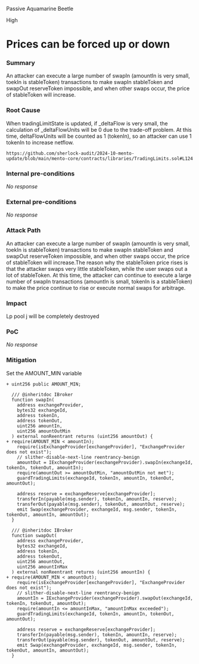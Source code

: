 Passive Aquamarine Beetle

High

# Prices can be forced up or down

### Summary

An attacker can execute a large number of swapIn (amountIn is very small, toekIn is stableToken) transactions to make swapIn stableToken and swapOut reserveToken impossible, and when other swaps occur, the price of stableToken will increase.

### Root Cause

When tradingLimitState is updated, if _deltaFlow is very small, the calculation of _deltaFlowUnits will be 0 due to the trade-off problem. At this time, deltaFlowUnits will be counted as 1 (tokenIn), so an attacker can use 1 tokenIn to increase netflow. 
```solidity
https://github.com/sherlock-audit/2024-10-mento-update/blob/main/mento-core/contracts/libraries/TradingLimits.sol#L124
```

### Internal pre-conditions

_No response_

### External pre-conditions

_No response_

### Attack Path

An attacker can execute a large number of swapIn (amountIn is very small, toekIn is stableToken) transactions to make swapIn stableToken and swapOut reserveToken impossible, and when other swaps occur, the price of stableToken will increase.The reason why the stableToken price rises is that the attacker swaps very little stableToken, while the user swaps out a lot of stableToken. At this time, the attacker can continue to execute a large number of swapIn transactions (amountIn is small, tokenIn is a stableToken) to make the price continue to rise or execute normal swaps for arbitrage.

### Impact

Lp pool j will be completely destroyed

### PoC

_No response_

### Mitigation

Set the AMOUNT_MIN variable
```solidity
+ uint256 public AMOUNT_MIN;

  /// @inheritdoc IBroker
  function swapIn(
    address exchangeProvider,
    bytes32 exchangeId,
    address tokenIn,
    address tokenOut,
    uint256 amountIn,
    uint256 amountOutMin
  ) external nonReentrant returns (uint256 amountOut) {
+ require(AMOUNT_MIN < amountIn);
    require(isExchangeProvider[exchangeProvider], "ExchangeProvider does not exist");
    // slither-disable-next-line reentrancy-benign
    amountOut = IExchangeProvider(exchangeProvider).swapIn(exchangeId, tokenIn, tokenOut, amountIn);
    require(amountOut >= amountOutMin, "amountOutMin not met");
    guardTradingLimits(exchangeId, tokenIn, amountIn, tokenOut, amountOut);

    address reserve = exchangeReserve[exchangeProvider];
    transferIn(payable(msg.sender), tokenIn, amountIn, reserve);
    transferOut(payable(msg.sender), tokenOut, amountOut, reserve);
    emit Swap(exchangeProvider, exchangeId, msg.sender, tokenIn, tokenOut, amountIn, amountOut);
  }

  /// @inheritdoc IBroker
  function swapOut(
    address exchangeProvider,
    bytes32 exchangeId,
    address tokenIn,
    address tokenOut,
    uint256 amountOut,
    uint256 amountInMax
  ) external nonReentrant returns (uint256 amountIn) {
+ require(AMOUNT_MIN < amountOut);
    require(isExchangeProvider[exchangeProvider], "ExchangeProvider does not exist");
    // slither-disable-next-line reentrancy-benign
    amountIn = IExchangeProvider(exchangeProvider).swapOut(exchangeId, tokenIn, tokenOut, amountOut);
    require(amountIn <= amountInMax, "amountInMax exceeded");
    guardTradingLimits(exchangeId, tokenIn, amountIn, tokenOut, amountOut);

    address reserve = exchangeReserve[exchangeProvider];
    transferIn(payable(msg.sender), tokenIn, amountIn, reserve);
    transferOut(payable(msg.sender), tokenOut, amountOut, reserve);
    emit Swap(exchangeProvider, exchangeId, msg.sender, tokenIn, tokenOut, amountIn, amountOut);
  }
```